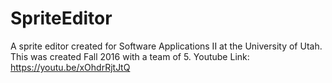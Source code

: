 # SpriteEditor
A sprite editor created for Software Applications II at the University of Utah. This was created Fall 2016 with a team of 5.
Youtube Link: https://youtu.be/xOhdrRjtJtQ
